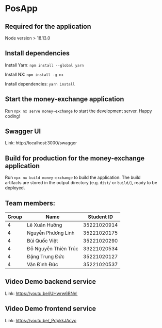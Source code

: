# PosApp
## Required for the application

Node version > 18.13.0

## Install dependencies

Install Yarn: `npm install --global yarn`

Install NX: `npm install -g nx`

Install dependencies: `yarn install`

## Start the money-exchange application

Run `npx nx serve money-exchange` to start the development server. Happy coding!

## Swagger UI

Link: http://localhost:3000/swagger

## Build for production for the money-exchange application

Run `npx nx build money-exchange` to build the application. The build artifacts are stored in the output directory (e.g. `dist/` or `build/`), ready to be deployed.

## Team members:
| Group | Name                  | Student ID  |
|-------| --------------------- | ----------- |
| 4     | Lê Xuân Hưởng         | 35221020914 |
| 4     | Nguyễn Phương Linh    | 35221020175 |
| 4     | Bùi Quốc Việt         | 35221020290 |
| 4     | Đỗ Nguyễn Thiên Trúc  | 33221020534 |
| 4     | Đặng Trung Đức        | 35221020127 |
| 4     | Văn Đình Đức          | 35221020537 |

## Video Demo backend service

Link: https://youtu.be/jUHwrw6BNnI

## Video Demo frontend service

Link: https://youtu.be/_PdpkkJAcyo
